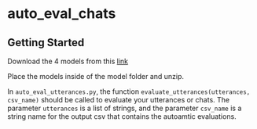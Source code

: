 # auto_eval_chats


## Getting Started
Download the 4 models from this [link](https://drive.google.com/drive/folders/1rVQAmFbHWrc7P5ccEDZ0moiaZIUiOSwM?usp=sharing)

Place the models inside of the model folder and unzip.

In `auto_eval_utterances.py`, the function `evaluate_utterances(utterances, csv_name)` should be called to evaluate your utterances or chats. The parameter `utterances` is a list of strings, and the parameter `csv_name` is a string name for the output csv that contains the autoamtic evaluations.


